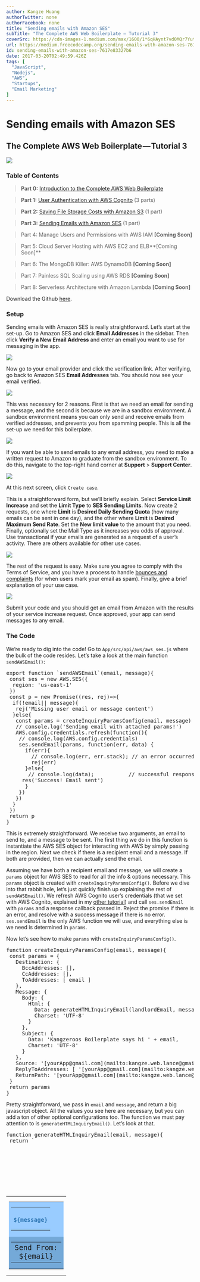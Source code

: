 ```yaml
---
author: Kangze Huang
authorTwitter: none
authorFacebook: none
title: "Sending emails with Amazon SES"
subTitle: "The Complete AWS Web Boilerplate — Tutorial 3"
coverSrc: https://cdn-images-1.medium.com/max/1600/1*6qHAynt7vd0MQr7Yut0LVA.png
url: https://medium.freecodecamp.org/sending-emails-with-amazon-ses-7617e83327b6
id: sending-emails-with-amazon-ses-7617e83327b6
date: 2017-03-20T02:49:59.426Z
tags: [
  "JavaScript",
  "Nodejs",
  "AWS",
  "Startups",
  "Email Marketing"
]
---
```

# Sending emails with Amazon SES

## The Complete AWS Web Boilerplate — Tutorial 3



![](https://cdn-images-1.medium.com/max/1600/1*6qHAynt7vd0MQr7Yut0LVA.png)



### Table of Contents

> **Part 0:** [Introduction to the Complete AWS Web Boilerplate](https://medium.com/@kangzeroo/the-complete-aws-web-boilerplate-d0ca89d1691f#.3eqpvcjsy)

> **Part 1:** [User Authentication with AWS Cognito](https://medium.com/@kangzeroo/user-management-with-aws-cognito-1-3-initial-setup-a1a692a657b3#.cbkz7b2jp) (3 parts)

> **Part 2:** [Saving File Storage Costs with Amazon S3](https://medium.com/@kangzeroo/amazon-s3-cloud-file-storage-for-performance-and-cost-savings-8f38d7769619#.l9so2hk00) (1 part)

> **Part 3:** [Sending Emails with Amazon SES](https://medium.com/@kangzeroo/sending-emails-with-amazon-ses-7617e83327b6#.5nhcrr609) (1 part)

> Part 4: Manage Users and Permissions with AWS IAM **[Coming Soon]**

> Part 5: Cloud Server Hosting with AWS EC2 and ELB**[Coming Soon]**

> Part 6: The MongoDB Killer: AWS DynamoDB **[Coming Soon]**

> Part 7: Painless SQL Scaling using AWS RDS **[Coming Soon]**

> Part 8: Serverless Architecture with Amazon Lambda **[Coming Soon]**

Download the Github [here](https://github.com/kangzeroo/Kangzeroos-Complete-AWS-Web-Boilerplate/tree/SES).

### Setup

Sending emails with Amazon SES is really straightforward. Let’s start at the set-up. Go to Amazon SES and click **Email Addresses** in the sidebar. Then click **Verify a New Email Address** and enter an email you want to use for messaging in the app.



![](https://cdn-images-1.medium.com/max/1600/1*XgNUPfdewh9JXcG_AOp5Xw.png)



Now go to your email provider and click the verification link. After verifying, go back to Amazon SES **Email Addresses** tab. You should now see your email verified.



![](https://cdn-images-1.medium.com/max/1600/1*5eDQRZRHZ8YXNAPyE75q6Q.png)



This was necessary for 2 reasons. First is that we need an email for sending a message, and the second is because we are in a sandbox environment. A sandbox environment means you can only send and receive emails from verified addresses, and prevents you from spamming people. This is all the set-up we need for this boilerplate.



![](https://cdn-images-1.medium.com/max/1200/1*n6nV5s1wXf0arcCmzRjaOQ.png)



If you want be able to send emails to any email address, you need to make a written request to Amazon to graduate from the sandbox environment. To do this, navigate to the top-right hand corner at **Support** > **Support Center**.



![](https://cdn-images-1.medium.com/max/1200/1*b1W68zH--hnnzYgPz1u59w.png)



At this next screen, click `Create case`.

This is a straightforward form, but we’ll briefly explain. Select **Service Limit Increase** and set the **Limit Type** to **SES Sending Limits**. Now create 2 requests, one where **Limit** is **Desired Daily Sending Quota** (how many emails can be sent in one day), and the other where **Limit** is **Desired Maximum Send Rate**. Set the **New limit value** to the amount that you need. Finally, optionally set the Mail Type as it increases you odds of approval. Use transactional if your emails are generated as a request of a user’s activity. There are others available for other use cases.



![](https://cdn-images-1.medium.com/max/1600/1*HHB4uBAu1qJl8iFEdYcsHQ.png)



The rest of the request is easy. Make sure you agree to comply with the Terms of Service, and you have a process to handle [bounces and complaints](http://docs.aws.amazon.com/ses/latest/DeveloperGuide/best-practices-bounces-complaints.html) (for when users mark your email as spam). Finally, give a brief explanation of your use case.



![](https://cdn-images-1.medium.com/max/1600/1*M4neTNtIHbxdpLPEMxzzGQ.png)



Submit your code and you should get an email from Amazon with the results of your service increase request. Once approved, your app can send messages to any email.

### The Code

We’re ready to dig into the code! Go to `App/src/api/aws/aws_ses.js` where the bulk of the code resides. Let’s take a look at the main function `sendAWSEmail()`:

<pre name="d613" id="d613" class="graf graf--pre graf-after--p">export function `sendAWSEmail`(email, message){  
 const ses = new AWS.SES({  
  region: 'us-east-1'  
 })  
 const p = new Promise((res, rej)=>{  
  if(!email|| message){  
   rej('Missing user email or message content')  
  }else{  
   const params = createInquiryParamsConfig(email, message)  
   // console.log('Sending email with attached params!')  
   AWS.config.credentials.refresh(function(){  
    // console.log(AWS.config.credentials)  
    ses.sendEmail(params, function(err, data) {  
      if(err){  
        // console.log(err, err.stack); // an error occurred  
        rej(err)  
      }else{  
       // console.log(data);           // successful response  
     res('Success! Email sent')  
      }  
    })  
   })  
  }  
 })  
 return p  
}</pre>

This is extremely straightforward. We receive two arguments, an email to send to, and a message to be sent. The first thing we do in this function is instantiate the AWS SES object for interacting with AWS by simply passing in the region. Next we check if there is a recipient email and a message. If both are provided, then we can actually send the email.

Assuming we have both a recipient email and message, we will create a `params` object for AWS SES to read for all the info & options necessary. This `params` object is created with `createInquiryParamsConfig()`. Before we dive into that rabbit hole, let’s just quickly finish up explaining the rest of `sendAWSEmail()`. We refresh AWS Cognito user’s credentials (that we set with AWS Cognito, explained in my [other tutorial](https://medium.com/@kangzeroo/user-management-with-aws-cognito-1-3-initial-setup-a1a692a657b3#.ykdx6xqx2)) and call `ses.sendEmail` with `params` and a response callback passed in. Reject the promise if there is an error, and resolve with a success message if there is no error. `ses.sendEmail` is the only AWS function we will use, and everything else is we need is determined in `params`.

Now let’s see how to make `params` with `createInquiryParamsConfig()`.

<pre name="3b3a" id="3b3a" class="graf graf--pre graf-after--p">function createInquiryParamsConfig(email, message){  
 const params = {  
   Destination: {   
     BccAddresses: [],  
     CcAddresses: [],  
     ToAddresses: [ email ]  
   },  
   Message: {   
     Body: {   
       Html: {  
         Data: generateHTMLInquiryEmail(landlordEmail, message),  
         Charset: 'UTF-8'  
       }  
     },  
     Subject: {   
       Data: 'Kangzeroos Boilerplate says hi ' + email,  
       Charset: 'UTF-8'  
     }  
   },  
   Source: '[yourApp@gmail.com](mailto:kangze.web.lance@gmail.com)',   
   ReplyToAddresses: [ '[yourApp@gmail.com](mailto:kangze.web.lance@gmail.com)' ],  
   ReturnPath: '[yourApp@gmail.com](mailto:kangze.web.lance@gmail.com)'  
 }  
 return params  
}</pre>

Pretty straightforward, we pass in `email` and `message`, and return a big javascript object. All the values you see here are necessary, but you can add a ton of other optional configurations too. The function we must pay attention to is `generateHTMLInquiryEmail()`. Let’s look at that.

<pre name="e371" id="e371" class="graf graf--pre graf-after--p">function generateHTMLInquiryEmail(email, message){  
 return `  
  <!DOCTYPE html>  
  <html>  
    <head>  
      <meta charset='UTF-8' />  
      <title>title</title>  
    </head>  
    <body>  
     <table border='0' cellpadding='0' cellspacing='0' height='100%' width='100%' id='bodyTable'>  
      <tr>  
          <td align='center' valign='top'>  
              <table border='0' cellpadding='20' cellspacing='0' width='600' id='emailContainer'>  
                  <tr style='background-color:#99ccff;'>  
                      <td align='center' valign='top'>  
                          <table border='0' cellpadding='20' cellspacing='0' width='100%' id='emailBody'>  
                              <tr>  
                                  <td align='center' valign='top' style='color:#337ab7;'>  
                                      <h3>${message}</h3>  
                                  </td>  
                              </tr>  
                          </table>  
                      </td>  
                  </tr>  
                  <tr style='background-color:#74a9d8;'>  
                      <td align='center' valign='top'>  
                          <table border='0' cellpadding='20' cellspacing='0' width='100%' id='emailReply'>  
                              <tr style='font-size: 1.2rem'>  
                                  <td align='center' valign='top'>  
                                      Send From: <br/> ${email}  
                                  </td>  
                              </tr>  
                          </table>  
                      </td>  
                  </tr>  
              </table>  
          </td>  
      </tr>  
      </table>  
    </body>  
  </html>  
 `  
}</pre>

All we are doing here is creating an HTML file and passing in the `email` and `message` to create a custom email. We use ES6 string literals to add in string variables with `${ }` like so: `<h3>${message}</h3>`.

And that’s it! You can use whatever front end code you want, simply pass in an `email` and `message` to `sendAWSEmail()`. Just remember `sendAWSEmail()` returns a promise, so you will have to handle that accordingly. If you don’t know how to handle promises, check out my [other tutorial here](https://medium.com/@kangzeroo/quick-story-about-javascript-promises-31b4e76ed0cd#.sty9l0ncx).

See you next time!

### Table of Contents

> **Part 0:** [Introduction to the Complete AWS Web Boilerplate](https://medium.com/@kangzeroo/the-complete-aws-web-boilerplate-d0ca89d1691f#.3eqpvcjsy)

> **Part 1:** [User Authentication with AWS Cognito](https://medium.com/@kangzeroo/user-management-with-aws-cognito-1-3-initial-setup-a1a692a657b3#.cbkz7b2jp) (3 parts)

> **Part 2:** [Saving File Storage Costs with Amazon S3](https://medium.com/@kangzeroo/amazon-s3-cloud-file-storage-for-performance-and-cost-savings-8f38d7769619#.l9so2hk00) (1 part)

> **Part 3:** [Sending Emails with Amazon SES](https://medium.com/@kangzeroo/sending-emails-with-amazon-ses-7617e83327b6#.5nhcrr609) (1 part)

> Part 4: Manage Users and Permissions with AWS IAM **[Coming Soon]**

> Part 5: Cloud Server Hosting with AWS EC2 and ELB**[Coming Soon]**

> Part 6: The MongoDB Killer: AWS DynamoDB **[Coming Soon]**

> Part 7: Painless SQL Scaling using AWS RDS **[Coming Soon]**

> Part 8: Serverless Architecture with Amazon Lambda **[Coming Soon]**








